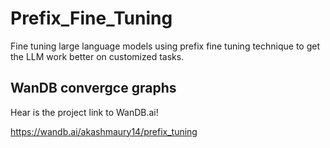# Prefix_Fine_Tuning
Fine tuning large language models using prefix fine tuning technique to get the LLM work better on customized tasks.

## WanDB convergce graphs
Hear is the project link to WanDB.ai! 

https://wandb.ai/akashmaury14/prefix_tuning
